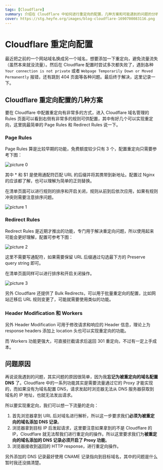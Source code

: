 ```yaml
---
tags: [Cloudflare]
summary: 介绍在 Cloudflare 中如何进行重定向的配置，几种方案和可能遇到的问题的分析解决。
cover: https://stg.heyfe.org/images/blog-cloudflare-1690700083116.png
---
```


# Cloudflare 重定向配置

最近把之前的一个网站域名换成另一个域名，想要添加一下重定向，避免流量流失（虽然本来就没流量）。然后在 Cloudflare 配置时尝试多次都失败了，遇到各种 `Your connection is not private` 或者 `Webpage Temporarily Down or Moved Permanently` 报错，还有跳到 404 页面等各种问题。最后终于解决，这里记录一下。

## Cloudflare 重定向配置的几种方案

要在 Cloudflare 中配置重定向有非常多的方式，进入 Cloudflare 域名管理的 Rules 页面可以看到右侧有非常多的规则可供配置，其中有好几个可以实现重定向，这里挑最简单的 Page Rules 和 Redirect Rules 说一下。

### Page Rules

Page Rules 算是比较早期的功能，免费额度较少只有 3 个，配置重定向只需要参考下图：

![picture 0](https://stg.heyfe.org/images/blog-cloudflare-redirect-1689404416009.png)

其中 \* 和 $1 是使用通配符匹配 URL 的后缀并将其携带到新地址。配置过 Nginx 的应该都了解，也可以理解为简单的正则替换。

在清单页面可以进行规则的排序和开启关闭，规则从前到后依次应用，如果有规则冲突则需要注意排序问题。

![picture 1](https://stg.heyfe.org/images/blog-cloudflare-redirect-1689404597891.png)

### Redirect Rules

Redirect Rules 是近期才推出的功能，专门用于解决重定向问题，所以使用起来可能会更好理解，配置可参考下图：

![picture 2](https://stg.heyfe.org/images/blog-cloudflare-redirect-1689404808172.png)

这里不需要写通配符，如果需要保留 URL 后缀通过勾选最下方的 Preserve query string 即可。

在清单页面同样可以进行排序和开启关闭操作。

![picture 3](https://stg.heyfe.org/images/blog-cloudflare-redirect-1689404937391.png)

另外 Cloudflare 还提供了 Bulk Redirects，可以用于批量重定向的配置，比如网站迁移后 URL 规则变更了，可能就需要使用类似的功能。

### Header Modification 和 Workers

另外 Header Modification 可用于修改请求和响应的 Header 信息，理论上为 response headers 添加上 location 头也可以实现重定向的功能。

而 Workers 功能更强大，可直接拦截请求后返回 301 重定向，不过有一定上手成本。

## 问题原因

再说说我遇到的问题，其实问题的原因很简单，因为我**忘记为被重定向的域名配置 DNS** 了。Cloudflare 中的一系列功能其实是需要流量通过它的 Proxy 才能实现的，而如果没有为域名配置 DNS，请求发起时浏览器无法从 DNS 服务器获取到域名的 IP 地址，也就无法发出请求。

所以要实现重定向，我们可以想一下流量的走向：

1. 首先浏览器拿到 URL 后对域名进行解析，所以这一步要求我们**必须为被重定向的域名添加 DNS 记录**。
2. 浏览器拿到目标 IP 后发起请求，这里要注意如果拿到的不是 Cloudflare 的 IP，Cloudflare 就无法帮我们进行重定向的操作。所以这里要求我们为**被重定向的域名添加的 DNS 记录必须开启了 Proxy 功能**。
3. 浏览器接收到返回的 HTTP response，进行重定向操作。

另外添加的 DNS 记录最好使用 CNAME 记录指向到目标域名，其中的问题是什么暂时我还没搞清楚。
